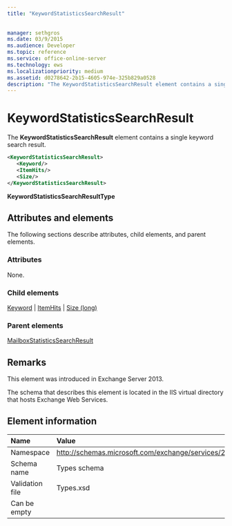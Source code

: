 ```yaml
---
title: "KeywordStatisticsSearchResult"
 
 
manager: sethgros
ms.date: 03/9/2015
ms.audience: Developer
ms.topic: reference
ms.service: office-online-server
ms.technology: ews
ms.localizationpriority: medium
ms.assetid: d0278642-2b15-4605-974e-325b829a0528
description: "The KeywordStatisticsSearchResult element contains a single keyword search result."
---
```


# KeywordStatisticsSearchResult

The **KeywordStatisticsSearchResult** element contains a single keyword search result. 
  

  
```XML
<KeywordStatisticsSearchResult>
   <Keyword/>
   <ItemHits/>
   <Size/>
</KeywordStatisticsSearchResult>
```

 **KeywordStatisticsSearchResultType**
## Attributes and elements

The following sections describe attributes, child elements, and parent elements.
  
### Attributes

None.
  
### Child elements

[Keyword](keyword.md) | [ItemHits](itemhits.md) | [Size (long)](size-long.md)
  
### Parent elements

[MailboxStatisticsSearchResult](mailboxstatisticssearchresult.md)
  
## Remarks

This element was introduced in Exchange Server 2013.
  
The schema that describes this element is located in the IIS virtual directory that hosts Exchange Web Services.
  
## Element information

|**Name**|**Value**|
|:-----|:-----|
|Namespace  <br/> |http://schemas.microsoft.com/exchange/services/2006/types  <br/> |
|Schema name  <br/> |Types schema  <br/> |
|Validation file  <br/> |Types.xsd  <br/> |
|Can be empty  <br/> ||
   

